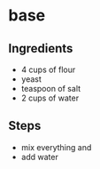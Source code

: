# base 

## Ingredients
- 4 cups of flour
- yeast
- teaspoon of salt
- 2 cups of water

## Steps
- mix everything and
- add water